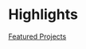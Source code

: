 # Highlights

[Featured Projects](Highlights%203392184da9804049b4f375da0e47f4f8/Featured%20Projects%202af750833e404140856ff86cc3a5cfe2.csv)